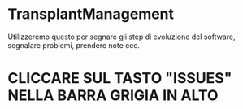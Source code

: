 TransplantManagement
====================

Utilizzeremo questo per segnare gli step di evoluzione del software, segnalare problemi, prendere note ecc.

CLICCARE SUL TASTO "ISSUES" NELLA BARRA GRIGIA IN ALTO
====================
